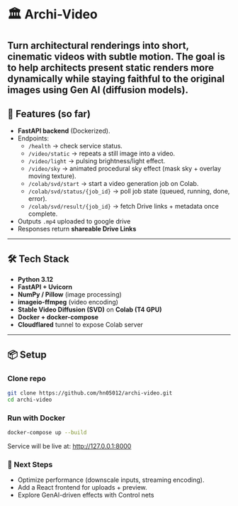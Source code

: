 # 🏛️ Archi-Video

Turn architectural renderings into short, cinematic videos with subtle motion.
The goal is to help architects present static renders more dynamically while staying faithful to the original images using Gen AI (diffusion models).
---

## 🚀 Features (so far)

- **FastAPI backend** (Dockerized).
- Endpoints:
  - `/health` → check service status.
  - `/video/static` → repeats a still image into a video.
  - `/video/light` → pulsing brightness/light effect.
  - `/video/sky` → animated procedural sky effect (mask sky + overlay moving texture).
  - `/colab/svd/start` → start a video generation job on Colab.
  - `/colab/svd/status/{job_id}` → poll job state (queued, running, done, error).
  - `/colab/svd/result/{job_id}` → fetch Drive links + metadata once complete.
- Outputs `.mp4` uploaded to google drive
- Responses return **shareable Drive Links**

---

## 🛠️ Tech Stack

- **Python 3.12**  
- **FastAPI + Uvicorn**  
- **NumPy / Pillow** (image processing)  
- **imageio-ffmpeg** (video encoding)  
- **Stable Video Diffusion (SVD)** on **Colab (T4 GPU)**
- **Docker + docker-compose**  
- **Cloudflared** tunnel to expose Colab server

---

## 📦 Setup

### Clone repo
```bash
git clone https://github.com/hn05012/archi-video.git
cd archi-video
```

### Run with Docker
```bash
docker-compose up --build
```
Service will be live at: http://127.0.0.1:8000


### 📍 Next Steps
- Optimize performance (downscale inputs, streaming encoding).
- Add a React frontend for uploads + preview.
- Explore GenAI-driven effects with Control nets
